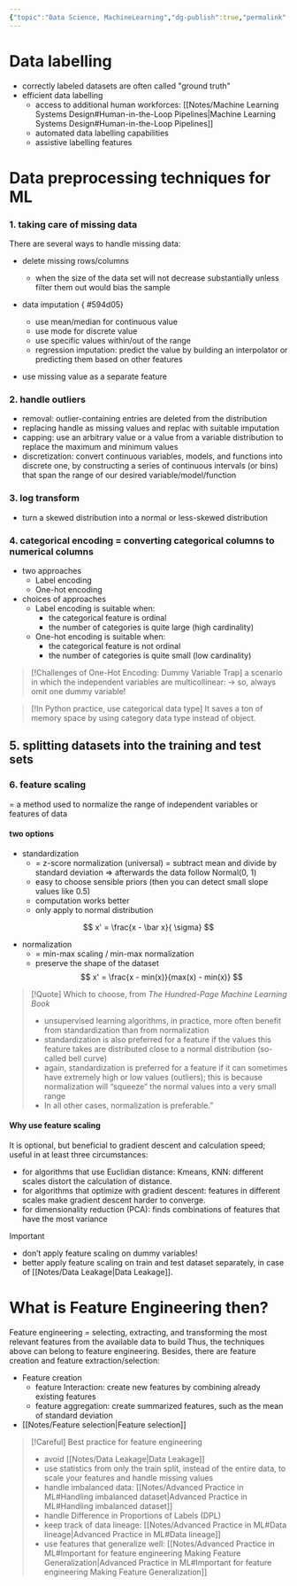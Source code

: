 ```yaml
---
{"topic":"Data Science, MachineLearning","dg-publish":true,"permalink":"/Notes/Data preprocessing/","dgPassFrontmatter":true,"noteIcon":""}
---
```



# Data labelling
- correctly labeled datasets are often called "ground truth"
- efficient data labelling
	- access to additional human workforces: [[Notes/Machine Learning Systems Design#Human-in-the-Loop Pipelines\|Machine Learning Systems Design#Human-in-the-Loop Pipelines]]
	- automated data labelling capabilities
	- assistive labelling features
# Data preprocessing techniques for ML

### 1. taking care of **missing data**
There are several ways to handle missing data:
- delete missing rows/columns 
	- when the size of the data set will not decrease substantially unless filter them out would bias the sample
- data imputation
{ #594d05}

	- use mean/median for continuous value
	- use mode for discrete value
	- use specific values within/out of the range
	- regression imputation: predict the value by building an interpolator or predicting them based on other features
- use missing value as a separate feature

### 2. handle outliers 
- removal: outlier-containing entries are deleted from the distribution
- replacing  handle as missing values and replac with suitable imputation
- capping: use an arbitrary value or a value from a variable distribution to replace the maximum and minimum values
- discretization:  convert continuous variables, models, and functions into discrete one, by constructing a series of continuous intervals (or bins) that span the range of our desired variable/model/function

### 3. log transform
- turn a skewed distribution into a normal or less-skewed distribution

### 4. **categorical encoding** = converting categorical columns to numerical columns 

- two approaches
	- Label encoding
	- One-hot encoding
- choices of approaches
	- Label encoding is suitable when:
		- the categorical feature is ordinal
		- the number of categories is quite large (high cardinality)
	- One-hot encoding is suitable when:
		- the categorical feature is not ordinal 
		- the number of categories is quite small (low cardinality)
 	
> [!Challenges of One-Hot Encoding: Dummy Variable Trap] 
> a scenario in which the independent variables are multicollinear:  -> so, always omit one dummy variable!

> [!In Python practice, use categorical data type] 
> It saves a ton of memory space by using category data type instead of object.
## 5. splitting datasets into the training and test sets

### 6. **feature scaling**
= a method used to normalize the range of independent variables or features of data
#### two options
- standardization 
	- = z-score normalization (universal) = subtract mean and divide by standard deviation => afterwards the data follow Normal(0, 1)
	- easy to choose sensible priors (then you can detect small slope values like 0.5)
	- computation works better
	- only apply to normal distribution

$$
x' = \frac{x - \bar x}{ \sigma}
$$
- normalization 
	- = min-max scaling / min-max normalization
	- preserve the shape of the dataset
$$
x' = \frac{x - min(x)}{max(x) - min(x)}
$$
>[!Quote] Which to choose, from *The Hundred-Page Machine Learning Book*
>- unsupervised learning algorithms, in practice, more often benefit from standardization than from normalization
>- standardization is also preferred for a feature if the values this feature takes are distributed close to a normal distribution (so-called bell curve)
>- again, standardization is preferred for a feature if it can sometimes have extremely high or low values (outliers); this is because normalization will “squeeze” the normal values into a very small range
>- In all other cases, normalization is preferable.”

#### Why use feature scaling
It is optional, but beneficial to gradient descent and calculation speed; useful in at least three circumstances:
- for algorithms that use Euclidian distance: Kmeans, KNN: different scales distort the calculation of distance.
- for algorithms that optimize with gradient descent: features in different scales make gradient descent harder to converge.
- for dimensionality reduction (PCA): finds combinations of features that have the most variance
>[!Important]
>- don’t apply feature scaling on dummy variables!
>- better apply feature scaling on train and test dataset separately, in case of [[Notes/Data Leakage\|Data Leakage]].


# What is Feature Engineering then?
Feature engineering = selecting, extracting, and transforming the most relevant features from the available data to build 
Thus, the techniques above can belong to feature engineering. Besides, there are feature creation and feature extraction/selection:
- Feature creation
	- feature Interaction: create new features by combining already existing features
	- feature aggregation: create summarized features, such as the mean of standard deviation
- [[Notes/Feature selection\|Feature selection]]

>[!Careful] Best practice for feature engineering
> - avoid [[Notes/Data Leakage\|Data Leakage]]
> - use statistics from only the train split, instead of the entire data, to scale your features and handle missing values
> - handle imbalanced data: [[Notes/Advanced Practice in ML#Handling imbalanced dataset\|Advanced Practice in ML#Handling imbalanced dataset]]
> - handle Difference in Proportions of Labels (DPL)
> - keep track of data lineage: [[Notes/Advanced Practice in ML#Data lineage\|Advanced Practice in ML#Data lineage]]
> - use features that generalize well: [[Notes/Advanced Practice in ML#Important for feature engineering Making Feature Generalization\|Advanced Practice in ML#Important for feature engineering Making Feature Generalization]]


